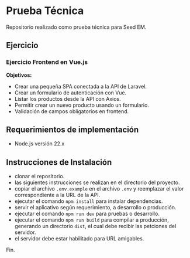 
# Prueba Técnica

Repositorio realizado como prueba técnica para Seed EM.

## Ejercicio

### Ejercicio Frontend en Vue.js
**Objetivos:**

- Crear una pequeña SPA conectada a la API de Laravel.
- Crear un formulario de autenticación con Vue.
- Listar los productos desde la API con Axios.
- Permitir crear un nuevo producto usando un formulario.
- Validación de campos obligatorios en frontend.

## Requerimientos de implementación

- Node.js versión 22.x 

## Instrucciones de Instalación

- clonar el repositorio.
- las siguientes instrucciones se realizan en el directorio del proyecto.
- copiar el archivo `.env.example` en el archivo `.env` y reemplazar el valor correspondiente a la URL de la API.
- ejecutar el comando `npm install` para instalar dependencias.
- servir el aplicativo según requerimiento, a desarrollo o producción.
- ejecutar el comando `npm run dev` para pruebas o desarrollo.
- ejecutar el comando `npm run build` para compilar a producción, generando un directorio `dist`,
el cual debe recibir las petciones del servidor.
- el servidor debe estar habilitado para URL amigables.

Fin.
